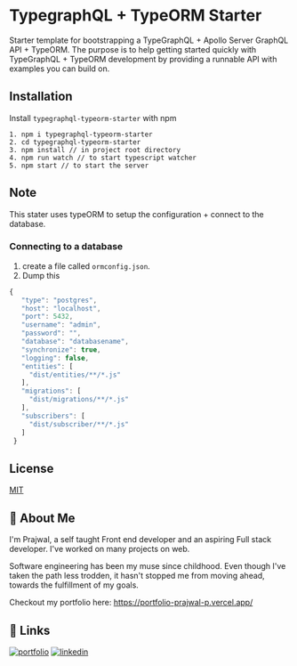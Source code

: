 
# TypegraphQL + TypeORM Starter

Starter template for bootstrapping a TypeGraphQL + Apollo Server GraphQL API + TypeORM. The purpose is to help getting started quickly with TypeGraphQL + TypeORM development by providing a runnable API with examples you can build on.




## Installation

Install `typegraphql-typeorm-starter` with npm

    1. npm i typegraphql-typeorm-starter
    2. cd typegraphql-typeorm-starter
    3. npm install // in project root directory
    4. npm run watch // to start typescript watcher
    5. npm start // to start the server

## Note
   This stater uses typeORM to setup the configuration + connect to the database.

   ### Connecting to a database
   1. create a file called `ormconfig.json`.
   2. Dump this 
   ```js 
   {
      "type": "postgres",
      "host": "localhost",
      "port": 5432,
      "username": "admin",
      "password": "",
      "database": "databasename",
      "synchronize": true,
      "logging": false,
      "entities": [
        "dist/entities/**/*.js"
      ],
      "migrations": [
        "dist/migrations/**/*.js"
      ],
      "subscribers": [
        "dist/subscriber/**/*.js"
      ]
    } 
  ```
    
## License

[MIT](https://choosealicense.com/licenses/mit/)


## 🚀 About Me
I'm Prajwal, a self taught Front end developer and an aspiring Full stack developer. I've worked on many projects on web.

Software engineering has been my muse since childhood. Even though I've taken the path less trodden, it hasn't stopped me from moving ahead, towards the fulfillment of my goals.

Checkout my portfolio here: https://portfolio-prajwal-p.vercel.app/


## 🔗 Links
[![portfolio](https://img.shields.io/badge/my_portfolio-000?style=for-the-badge&logo=ko-fi&logoColor=white)](https://portfolio-prajwal-p.vercel.app/)
[![linkedin](https://img.shields.io/badge/linkedin-0A66C2?style=for-the-badge&logo=linkedin&logoColor=white)](https://www.linkedin.com/in/prajwalp264/)
